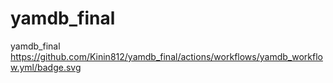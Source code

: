 # yamdb_final
yamdb_final
https://github.com/Kinin812/yamdb_final/actions/workflows/yamdb_workflow.yml/badge.svg
